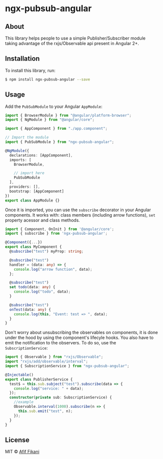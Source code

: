 # ngx-pubsub-angular

## About

This library helps people to use a simple Publisher/Subscriber module taking advantage of the rxjs/Observable api present in Angular 2+.

## Installation

To install this library, run:

```bash
$ npm install ngx-pubsub-angular --save
```

## Usage

Add the `PubSubModule` to your Angular `AppModule`:

```typescript
import { BrowserModule } from "@angular/platform-browser";
import { NgModule } from "@angular/core";

import { AppComponent } from "./app.component";

// Import the module
import { PubSubModule } from "ngx-pubsub-angular";

@NgModule({
  declarations: [AppComponent],
  imports: [
    BrowserModule,

    // import here
    PubSubModule
  ],
  providers: [],
  bootstrap: [AppComponent]
})
export class AppModule {}
```

Once it is imported, you can use the `subscribe` decorator in your Angular components.
It works with: class members (including arrow functions), `set` property acessor and class methods.

```typescript
import { Component, OnInit } from '@angular/core';
import { subscribe } from 'ngx-pubsub-angular';

@Component({...})
export class MyComponent {
  @subscribe("test") myProp: string;

  @subscribe("test")
  handler = (data: any) => {
    console.log("arrow function", data);
  };

  @subscribe("test")
  set todo(data: any) {
    console.log("todo", data);
  }

  @subscribe("test")
  onTest(data: any) {
    console.log(this, "Event: test => ", data);
  }
}
```

Don't worry about unsubscribing the observables on components, it is done under the hood by using the component's lifecyle hooks.
You also have to emit the notification to the observers. To do so, use the `SubscriptionService`:

```typescript
import { Observable } from "rxjs/Observable";
import "rxjs/add/observable/interval";
import { SubscriptionService } from "ngx-pubsub-angular";

@Injectable()
export class PublisherService {
  test$ = this.sub.subject("test").subscribe(data => {
    console.log("service: " + data);
  });
  constructor(private sub: SubscriptionService) {
    //example
    Observable.interval(1000).subscribe(n => {
      this.sub.emit("test", n);
    });
  }
}
```

## License

MIT © [Afif Fikani](mailto:afif.fikani@gmail.com)
